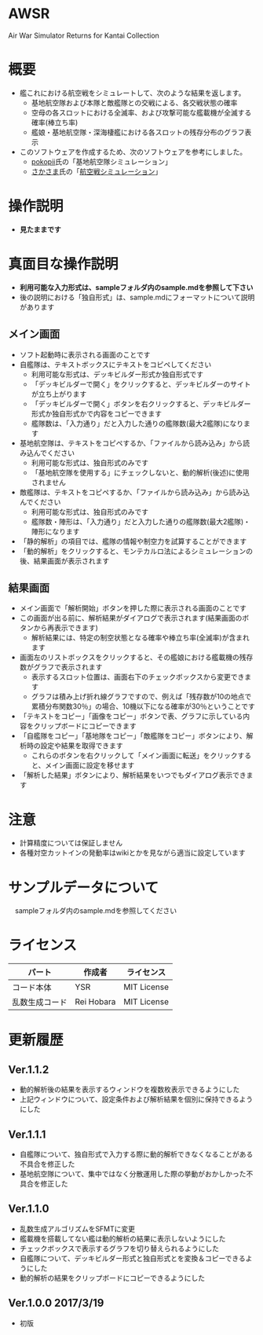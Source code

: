 # AWSR
Air War Simulator Returns for Kantai Collection

# 概要
- 艦これにおける航空戦をシミュレートして、次のような結果を返します。
  - 基地航空隊および本隊と敵艦隊との交戦による、各交戦状態の確率
  - 空母の各スロットにおける全滅率、および攻撃可能な艦載機が全滅する確率(棒立ち率)
  - 艦娘・基地航空隊・深海棲艦における各スロットの残存分布のグラフ表示
- このソフトウェアを作成するため、次のソフトウェアを参考にしました。
  - [pokopii](https://twitter.com/galpokopii)氏の「基地航空隊シミュレーション」
  - [さかさま](https://twitter.com/mif_syo)氏の「[航空戦シミュレーション](http://ux.getuploader.com/airwarfaresimulation/download/31/dist.zip)」

# 操作説明
- **見たままです**

# 真面目な操作説明
- **利用可能な入力形式は、sampleフォルダ内のsample.mdを参照して下さい**
- 後の説明における「独自形式」は、sample.mdにフォーマットについて説明があります

## メイン画面

- ソフト起動時に表示される画面のことです
- 自艦隊は、テキストボックスにテキストをコピペしてください
  - 利用可能な形式は、デッキビルダー形式か独自形式です
  - 「デッキビルダーで開く」をクリックすると、デッキビルダーのサイトが立ち上がります
  - 「デッキビルダーで開く」ボタンを右クリックすると、デッキビルダー形式か独自形式かで内容をコピーできます
  - 艦隊数は、「入力通り」だと入力した通りの艦隊数(最大2艦隊)になります
- 基地航空隊は、テキストをコピペするか、「ファイルから読み込み」から読み込んでください
  - 利用可能な形式は、独自形式のみです
  - 「基地航空隊を使用する」にチェックしないと、動的解析(後述)に使用されません
- 敵艦隊は、テキストをコピペするか、「ファイルから読み込み」から読み込んでください
  - 利用可能な形式は、独自形式のみです
  - 艦隊数・陣形は、「入力通り」だと入力した通りの艦隊数(最大2艦隊)・陣形になります
- 「静的解析」の項目では、艦隊の情報や制空力を試算することができます
- 「動的解析」をクリックすると、モンテカルロ法によるシミュレーションの後、結果画面が表示されます

## 結果画面

- メイン画面で「解析開始」ボタンを押した際に表示される画面のことです
- この画面が出る前に、解析結果がダイアログで表示されます(結果画面のボタンから再表示できます)
  - 解析結果には、特定の制空状態となる確率や棒立ち率(全滅率)が含まれます
- 画面左のリストボックスをクリックすると、その艦娘における艦載機の残存数がグラフで表示されます
  - 表示するスロット位置は、画面右下のチェックボックスから変更できます
  - グラフは積み上げ折れ線グラフですので、例えば「残存数が10の地点で累積分布関数30％」の場合、10機以下になる確率が30％ということです
- 「テキストをコピー」「画像をコピー」ボタンで表、グラフに示している内容をクリップボードにコピーできます
- 「自艦隊をコピー」「基地隊をコピー」「敵艦隊をコピー」ボタンにより、解析時の設定や結果を取得できます
  - これらのボタンを右クリックして「メイン画面に転送」をクリックすると、メイン画面に設定を移せます
- 「解析した結果」ボタンにより、解析結果をいつでもダイアログ表示できます

# 注意
- 計算精度については保証しません
- 各種対空カットインの発動率はwikiとかを見ながら適当に設定しています

# サンプルデータについて
　sampleフォルダ内のsample.mdを参照してください

# ライセンス

|パート|作成者|ライセンス|
|------|------|----------|
|コード本体|YSR|MIT License|
|乱数生成コード|Rei Hobara|MIT License|

# 更新履歴

## Ver.1.1.2
- 動的解析後の結果を表示するウィンドウを複数枚表示できるようにした
- 上記ウィンドウについて、設定条件および解析結果を個別に保持できるようにした

## Ver.1.1.1
- 自艦隊について、独自形式で入力する際に動的解析できなくなることがある不具合を修正した
- 基地航空隊について、集中ではなく分散運用した際の挙動がおかしかった不具合を修正した

## Ver.1.1.0
- 乱数生成アルゴリズムをSFMTに変更
- 艦載機を搭載してない艦は動的解析の結果に表示しないようにした
- チェックボックスで表示するグラフを切り替えられるようにした
- 自艦隊について、デッキビルダー形式と独自形式とを変換＆コピーできるようにした
- 動的解析の結果をクリップボードにコピーできるようにした

## Ver.1.0.0 2017/3/19
- 初版
